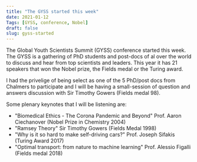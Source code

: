 ```yaml
---
title: "The GYSS started this week"
date: 2021-01-12
Tags: [GYSS, conference, Nobel]
draft: false
slug: gyss-started
---
```


The Global Youth Scientists Summit (GYSS) conference started this week. The GYSS is a gathering of PhD students and post-docs of al over the world to discuss and hear from top scientists and leaders. This year it has 21 speakers that won the Nobel prize, the Fields medal or the Turing award.

I had the privelige of being select as one of the 5 PhD/post docs from Chalmers to participate and I will be having a small-session of question and answers discussion with Sir Timothy Gowers (Fields medal 98).

Some plenary keynotes that I will be listening are:

* "Biomedical Ethics - The Corona Pandemic and Beyond"  Prof. Aaron Ciechanover (Nobel Prize in Chemistry 2004)
* "Ramsey Theory" Sir Timothy Gowers (Fields Medal 1998)
* "Why is it so hard to make self-driving cars?" Prof. Joseph Sifakis (Turing Award 2017)
* "Optimal transport: from nature to machine learning" Prof. Alessio Figalli (Fields medal 2018)